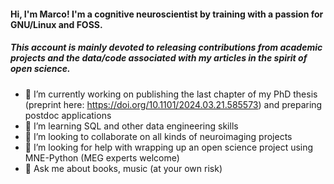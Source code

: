 #### Hi, I'm Marco! I'm a cognitive neuroscientist by training with a passion for GNU/Linux and FOSS. 
##### This account is mainly devoted to releasing contributions from academic projects and the data/code associated with my articles in the spirit of open science.

- 🔭 I’m currently working on publishing the last chapter of my PhD thesis (preprint here: https://doi.org/10.1101/2024.03.21.585573) and preparing postdoc applications
- 🌱 I’m learning SQL and other data engineering skills
- 👯 I’m looking to collaborate on all kinds of neuroimaging projects
- 🤔 I’m looking for help with wrapping up an open science project using MNE-Python (MEG experts welcome)
- 💬 Ask me about books, music (at your own risk)

<!--
**mbedini/mbedini** is a ✨ _special_ ✨ repository because its `README.md` (this file) appears on your GitHub profile.

Here are some ideas to get you started:

- 🔭 I’m currently working on ...
- 🌱 I’m currently learning ...
- 👯 I’m looking to collaborate on ...
- 🤔 I’m looking for help with ...
- 💬 Ask me about ...
- 📫 How to reach me: ...
- ⚡ Fun fact: ...
-->
